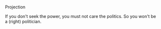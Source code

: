 Projection

If you don't seek the power, you must not care the politics.
So you won't be a (right) politician.
